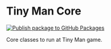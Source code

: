# Tiny Man Core 

[![Publish package to GitHub Packages](https://github.com/viniciusrplima/tiny-man-core/actions/workflows/publish.yaml/badge.svg?branch=1.2)](https://github.com/viniciusrplima/tiny-man-core/actions/workflows/publish.yaml)

Core classes to run at Tiny Man game.
